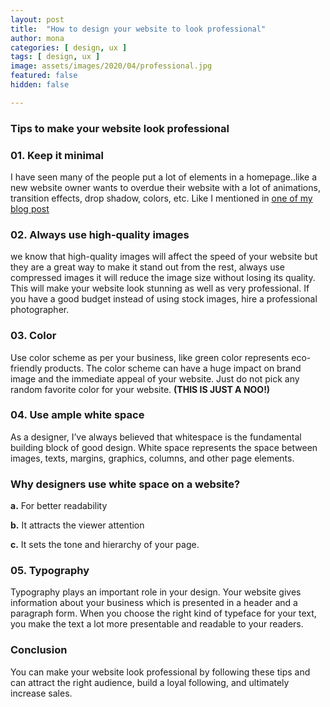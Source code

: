 ```yaml
---
layout: post
title:  "How to design your website to look professional"
author: mona
categories: [ design, ux ]
tags: [ design, ux ]
image: assets/images/2020/04/professional.jpg
featured: false
hidden: false

---
```

### Tips to make your website look professional

### 01. Keep it minimal

I have seen many of the people put a lot of elements in a homepage..like a new website owner wants to overdue their website with a lot of animations, transition effects, drop shadow, colors, etc. Like I mentioned in <a href="https://stories.ahyconsulting.com/simple-is-not-always-minimal/" target="\_blank">one of my blog post</a>

### 02. Always use high-quality images

we know that high-quality images will affect the speed of your website but they are a great way to make it stand out from the rest, always use compressed images it will reduce the image size without losing its quality. This will make your website look stunning as well as very professional. If you have a good budget instead of using stock images, hire a professional photographer.

### 03. Color

Use color scheme as per your business, like green color represents eco-friendly products. The color scheme can have a huge impact on brand image and the immediate appeal of your website. Just do not pick any random favorite color for your website. **(THIS IS JUST A NOO!)**

### 04. Use ample white space

As a designer, I’ve always believed that whitespace is the fundamental building block of good design. White space represents the space between images, texts, margins, graphics, columns, and other page elements.

### Why designers use white space on a website?

**a.** For better readability

**b.** It attracts the viewer attention

**c.** It sets the tone and hierarchy of your page.

### 05. Typography

Typography plays an important role in your design. Your website gives information about your business which is presented in a header and a paragraph form. When you choose the right kind of typeface for your text, you make the text a lot more presentable and readable to your readers.

### Conclusion

You can make your website look professional by following these tips and can attract the right audience, build a loyal following, and ultimately increase sales.





